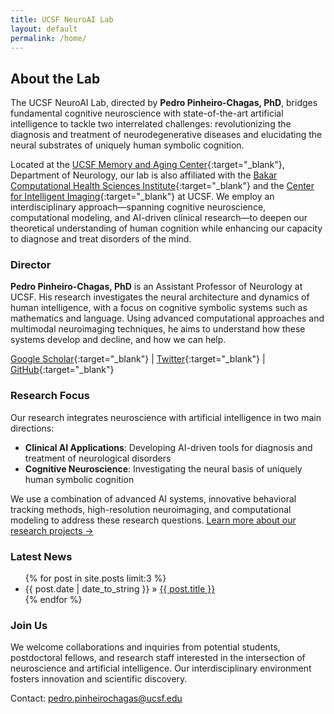 ```yaml
---
title: UCSF NeuroAI Lab
layout: default
permalink: /home/
---
```


## About the Lab

The UCSF NeuroAI Lab, directed by **Pedro Pinheiro-Chagas, PhD**, bridges fundamental cognitive neuroscience with state-of-the-art artificial intelligence to tackle two interrelated challenges: revolutionizing the diagnosis and treatment of neurodegenerative diseases and elucidating the neural substrates of uniquely human symbolic cognition.

Located at the [UCSF Memory and Aging Center](https://memory.ucsf.edu/){:target="_blank"}, Department of Neurology, our lab is also affiliated with the [Bakar Computational Health Sciences Institute](https://bakarinstitute.ucsf.edu/){:target="_blank"} and the [Center for Intelligent Imaging](https://c2i2.ucsf.edu/){:target="_blank"} at UCSF. We employ an interdisciplinary approach—spanning cognitive neuroscience, computational modeling, and AI-driven clinical research—to deepen our theoretical understanding of human cognition while enhancing our capacity to diagnose and treat disorders of the mind.

### Director

**Pedro Pinheiro-Chagas, PhD** is an Assistant Professor of Neurology at UCSF. His research investigates the neural architecture and dynamics of human intelligence, with a focus on cognitive symbolic systems such as mathematics and language. Using advanced computational approaches and multimodal neuroimaging techniques, he aims to understand how these systems develop and decline, and how we can help.

[Google Scholar](https://scholar.google.com/citations?user=XVsftdsAAAAJ&hl){:target="_blank"} | 
[Twitter](https://twitter.com/ppinheirochagas){:target="_blank"} | 
[GitHub](https://github.com/pinheirochagas){:target="_blank"}

### Research Focus

Our research integrates neuroscience with artificial intelligence in two main directions:

- **Clinical AI Applications**: Developing AI-driven tools for diagnosis and treatment of neurological disorders
- **Cognitive Neuroscience**: Investigating the neural basis of uniquely human symbolic cognition

We use a combination of advanced AI systems, innovative behavioral tracking methods, high-resolution neuroimaging, and computational modeling to address these research questions. [Learn more about our research projects →](/research)

### Latest News
<ul class="posts">
  {% for post in site.posts limit:3 %}
    <li><span>{{ post.date | date_to_string }}</span> » <a href="{{ post.url }}" title="{{ post.title }}">{{ post.title }}</a></li>
  {% endfor %}
</ul>

### Join Us

We welcome collaborations and inquiries from potential students, postdoctoral fellows, and research staff interested in the intersection of neuroscience and artificial intelligence. Our interdisciplinary environment fosters innovation and scientific discovery.

Contact: pedro.pinheirochagas@ucsf.edu